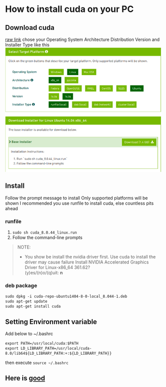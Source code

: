 # How to install cuda on your PC

## Download cuda
[raw link](https://developer.nvidia.com/cuda-downloads) chose your Operating System Architecture
Distribution Version and Installer Type like this 
![download](download.png)

## Install
Follow the prompt message to install
Only supported platforms will be shown
I recommended you use runfile to install cuda, else countless pits ahead

### runfile 
1. `sudo sh cuda_8.0.44_linux.run`
2. Follow the command-line prompts

>NOTE: 
> * You show be install the nvidia driver first. Use cuda to install the driver may cause failure
> Install NVIDIA Accelerated Graphics Driver for Linux-x86_64 361.62?\
>(y)es/(n)o/(q)uit: **n**

### deb package
```
sudo dpkg -i cuda-repo-ubuntu1404-8-0-local_8.044-1.deb
sudo apt-get update
sudo apt-get install cuda
```
## Setting Environment variable
Add below to ~/.bashrc
```
export PATH=/usr/local/cuda:$PATH
export LD_LIBRARY_PATH=/usr/local/cuda-8.0/lib64${LD_LIBRARY_PATH:+:${LD_LIBRARY_PATH}}
```
then execute
`source ~/.bashrc`

## Here is [good](http://www.52nlp.cn/%E6%B7%B1%E5%BA%A6%E5%AD%A6%E4%B9%A0%E4%B8%BB%E6%9C%BA%E7%8E%AF%E5%A2%83%E9%85%8D%E7%BD%AE-ubuntu-16-04-nvidia-gtx-1080-cuda-8) 
